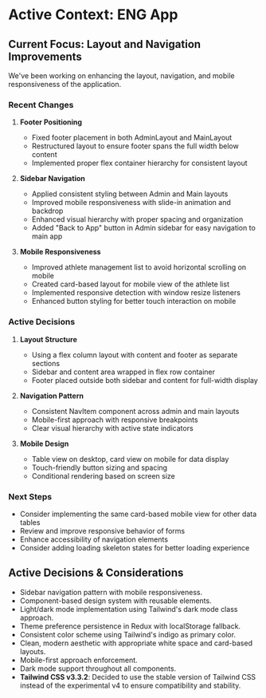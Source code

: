 # Active Context: ENG App

## Current Focus: Layout and Navigation Improvements

We've been working on enhancing the layout, navigation, and mobile responsiveness of the application. 

### Recent Changes

1. **Footer Positioning**
   - Fixed footer placement in both AdminLayout and MainLayout
   - Restructured layout to ensure footer spans the full width below content
   - Implemented proper flex container hierarchy for consistent layout

2. **Sidebar Navigation**
   - Applied consistent styling between Admin and Main layouts
   - Improved mobile responsiveness with slide-in animation and backdrop
   - Enhanced visual hierarchy with proper spacing and organization
   - Added "Back to App" button in Admin sidebar for easy navigation to main app

3. **Mobile Responsiveness**
   - Improved athlete management list to avoid horizontal scrolling on mobile
   - Created card-based layout for mobile view of the athlete list
   - Implemented responsive detection with window resize listeners
   - Enhanced button styling for better touch interaction on mobile

### Active Decisions

1. **Layout Structure**
   - Using a flex column layout with content and footer as separate sections
   - Sidebar and content area wrapped in flex row container
   - Footer placed outside both sidebar and content for full-width display

2. **Navigation Pattern**
   - Consistent NavItem component across admin and main layouts
   - Mobile-first approach with responsive breakpoints
   - Clear visual hierarchy with active state indicators

3. **Mobile Design**
   - Table view on desktop, card view on mobile for data display
   - Touch-friendly button sizing and spacing
   - Conditional rendering based on screen size

### Next Steps

- Consider implementing the same card-based mobile view for other data tables
- Review and improve responsive behavior of forms
- Enhance accessibility of navigation elements
- Consider adding loading skeleton states for better loading experience

## Active Decisions & Considerations

*   Sidebar navigation pattern with mobile responsiveness.
*   Component-based design system with reusable elements.
*   Light/dark mode implementation using Tailwind's dark mode class approach.
*   Theme preference persistence in Redux with localStorage fallback.
*   Consistent color scheme using Tailwind's indigo as primary color.
*   Clean, modern aesthetic with appropriate white space and card-based layouts.
*   Mobile-first approach enforcement.
*   Dark mode support throughout all components.
*   **Tailwind CSS v3.3.2**: Decided to use the stable version of Tailwind CSS instead of the experimental v4 to ensure compatibility and stability.